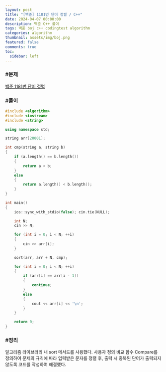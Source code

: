 ```yaml
---
layout: post
title: "[백준] 1181번 단어 정렬 / C++"
date: 2024-04-07 00:00:00
description: 백준 C++ 풀이
tags: 백준 boj c++ codingtest algorithm
categories: algorithm
thumbnail: assets/img/boj.png
featured: false
comments: true
toc:
  sidebar: left
---
```


### #문제
[백준 1181번 단어 정렬](https://www.acmicpc.net/problem/1181)

### #풀이
```c++
#include <algorithm>
#include <iostream>
#include <string>

using namespace std;

string arr[20001];

int cmp(string a, string b)
{
	if (a.length() == b.length())
	{
		return a < b;
	}
	else
	{
		return a.length() < b.length();
	}
}

int main()
{
	ios::sync_with_stdio(false); cin.tie(NULL);

	int N;
	cin >> N;

	for (int i = 0; i < N; ++i)
	{
		cin >> arr[i];
	}

	sort(arr, arr + N, cmp);

	for (int i = 0; i < N; ++i)
	{
		if (arr[i] == arr[i - 1])
		{
			continue;
		}
		else
		{
			cout << arr[i] << '\n';
		}
	}

	return 0;
}
```

### #정리
알고리즘 라이브러리 내 sort 메서드를 사용했다. 사용자 정의 비교 함수 Compare를 정의하여 문제의 규칙에 따라 입력받은 문자를 정렬 후, 출력 시 중복된 단어가 출력되지 않도록 코드를 작성하여 해결했다.